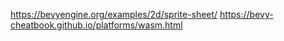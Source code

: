 https://bevyengine.org/examples/2d/sprite-sheet/
https://bevy-cheatbook.github.io/platforms/wasm.html


